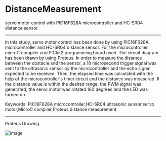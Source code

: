 # DistanceMeasurement

servo motor control with PIC16F628A microcontroller and HC-SR04 distance sensor.

---

In this study, servo motor control has been done by using PIC16F628A microcontroller and HC-SR04 distance sensor. For the microcontroller, microC compiler and PICkit2 programming board used. The circuit diagram has been drawn by using Proteus.
In order to measure the distance between the obstacle and the sensor, a 10 microsecond trigger signal was sent to the ultrasonic sensor by the microcontroller and the echo signal expected to be received. Then, the elapsed time was calculated with the help of the microcontroller's timer circuit and the distance was measured. If the distance value is within the desired range, the PWM signal was generated, the servo motor was rotated 180 degrees and the LED was turned on.

Keywords: PIC16F628A microcontroller,HC-SR04 ultrasonic sensor,servo motor,MicroC compiler,Proteus,distance measurement.

---

Proteus Drawing

![image](https://user-images.githubusercontent.com/27640916/131229186-a8b7f0b1-c4c2-4a3b-86cc-f4287b1329b0.png)

